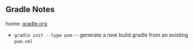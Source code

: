 Gradle Notes
------------

home: [gradle.org](https://gradle.org)

* `gradle init --type pom` -- generate a new build.gradle from an existing `pom.xml`
